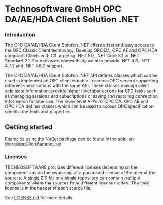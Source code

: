 # Technosoftware GmbH OPC DA/AE/HDA Client Solution .NET

### Introduction
The OPC DA/AE/HDA Client Solution .NET offers a fast and easy access to the OPC Classic Client technology. Develop OPC DA, OPC AE and OPC HDA compliant Clients with C# targeting .NET 5.0, .NET Core 3.1 or .NET Standard 2.1. For backward compatibility we also provide .NET 4.8, .NET 4.7.2 and .NET 4.6.2 support.

The OPC DA/AE/HDA Client Solution .NET API defines classes which can be used to implement an OPC client capable to access OPC servers supporting different specifications with the same API. These classes manage client side state information; provide higher level abstractions for OPC tasks such as managing sessions and subscriptions or saving and restoring connection information for later use. The lower level API’s for OPC DA, OPC AE and OPC HDA defines classes which can be used to access OPC specification specific methods and properties.

## Getting started

Examples using the NuGet package can be found in the solution [WorkshopClientSamples.sln](/WorkshopClientSamples.sln).

### Licenses
TECHNOSOFTWARE provides different licenses depending on the component and on the ownership of a purchased license of the user of the sources. A single ZIP file or a single repository can contain multiple components where the sources have different license models. The valid license is in the header of each source file.

See [LICENSE.md](LICENSE.md) for more details.